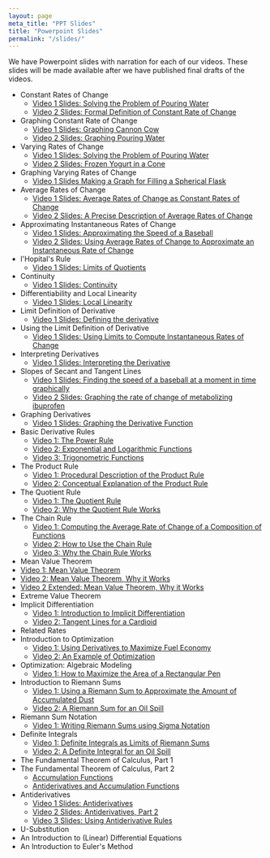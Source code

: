 ```yaml
---
layout: page
meta_title: "PPT Slides"
title: "Powerpoint Slides"
permalink: "/slides/"
---
```

We have Powerpoint slides with narration for each of our videos. These slides will be made available after we have published final drafts of the videos.

- Constant Rates of Change
  - [Video 1 Slides: Solving the Problem of Pouring Water](https://drive.google.com/open?id=1MHqIcgSzaceL0EKfiNjEBPNO3hR-cc9h)
  - [Video 2 Slides: Formal Definition of Constant Rate of Change](https://drive.google.com/open?id=1FIx-MtWaDdgmgjnYmQcGF1wkvbvXydZ4)
- Graphing Constant Rate of Change
  - [Video 1 Slides: Graphing Cannon Cow](https://drive.google.com/open?id=1-Mi_gPH1A8aqy3QttTKdAp-MN0nQPwTF)
  - [Video 2 Slides: Graphing Pouring Water](https://drive.google.com/open?id=1Byjs47_G2ZabsmBXhLDEYc5YpH5amPv1)
- Varying Rates of Change
  - [Video 1 Slides: Solving the Problem of Pouring Water](https://drive.google.com/open?id=1wOQoEUbIL_12H_ybdQfQfYYYSvFv7SsR)
  - [Video 2 Slides: Frozen Yogurt in a Cone](https://drive.google.com/open?id=1rlqoi1Rlt8hlwjwTNMpFuAiCUU18rub1)
- Graphing Varying Rates of Change
  - [Video 1 Slides Making a Graph for Filling a Spherical Flask](https://drive.google.com/open?id=1x1MkI9aR1ip6PzA0z6ldQOZhXUaX64i-)
- Average Rates of Change
  - [Video 1 Slides: Average Rates of Change as Constant Rates of Change](https://drive.google.com/file/d/1trzHja9PorvX7nDpV3wTEMINpqoJ2T42/view?usp=sharing)
  - [Video 2 Slides: A Precise Description of Average Rates of Change](https://drive.google.com/file/d/1TQsJpCalr2fNK_QijW5BcyzndO_7NJTP/view?usp=sharing)
- Approximating Instantaneous Rates of Change
  - [Video 1 Slides: Approximating the Speed of a Baseball](https://drive.google.com/open?id=1W1jWlN2Wjo3wIwxIXnYxvXd1HnYHIEht)
  - [Video 2 Slides: Using Average Rates of Change to Approximate an Instantaneous Rate of Change](https://drive.google.com/open?id=13gDAqOOWhzQJznQnUSrEf8JcmYFRnqk2)
- l'Hopital's Rule
  - [Video 1 Slides: Limits of Quotients](https://drive.google.com/open?id=1Iqb3pMj7bxp4S5WV9RbjPcvzoSVFs1ut)
- Continuity
  - [Video 1 Slides: Continuity](https://drive.google.com/open?id=16jMDdrPKLhAi2gCq_YdgLmjXRaPRTLj4)
- Differentiability and Local Linearity
  - [Video 1 Slides: Local Linearity](https://drive.google.com/open?id=12efMcgWkBje1ebd5VfyOlZbjLnFccX7O)
- Limit Definition of Derivative
  - [Video 1 Slides: Defining the derivative](https://drive.google.com/open?id=13VccK9tcF9GGs3McZAl73rK55h_6Nqxg)
- Using the Limit Definition of Derivative
  - [Video 1 Slides: Using Limits to Compute Instantaneous Rates of Change](https://drive.google.com/open?id=1O5njIkwBRkJsDeAfYYzcjs6-D2QeVc8I)
- Interpreting Derivatives
  - [Video 1 Slides: Interpreting the Derivative](https://drive.google.com/open?id=1keKznyrZYMZ13pTuJZFWK7nJqZZ1fmTe)
- Slopes of Secant and Tangent Lines
  - [Video 1 Slides: Finding the speed of a baseball at a moment in time graphically](https://drive.google.com/open?id=1JfAmsbgMFpQu7FqifMYpji5eBwwQtpVc)
  - [Video 2 Slides: Graphing the rate of change of metabolizing ibuprofen](https://drive.google.com/open?id=1xDxkMNqFLhdBhO50bRokSQ06BGGxf-o9)
- Graphing Derivatives
  - [Video 1 Slides: Graphing the Derivative Function](https://drive.google.com/open?id=1IwwWbL_R2SEGgOfUBHvpP4UgeoLyFQnm)
- Basic Derivative Rules
  - [Video 1: The Power Rule](https://drive.google.com/open?id=1MDKe6F4GsJQ2kprJ50JoEGfbReHvPZX4)
  - [Video 2: Exponential and Logarithmic Functions](https://drive.google.com/open?id=114DlwosuSiWP3uzmk-4QRntsELKx9v3-)
  - [Video 3: Trigonometric Functions](https://drive.google.com/open?id=1C7FaTItRhRCrvj47tuZ9YWWsCWEEWSQk)
- The Product Rule
  - [Video 1: Procedural Description of the Product Rule](https://drive.google.com/open?id=1TC3Rg9IoAJER3bhw8H9PixIIsu9Jz-cS)
  - [Video 2: Conceptual Explanation of the Product Rule](https://drive.google.com/open?id=1PinAkJ-Nxb_ecpdhHyys5wz_veefUtPJ)
- The Quotient Rule
  - [Video 1: The Quotient Rule](https://drive.google.com/open?id=1OIkgBPnG5BtRjlDJCpeZL0Uh_EJVds31)
  - [Video 2: Why the Quotient Rule Works](https://drive.google.com/open?id=1AMvv9QQtkal4tECIiIc8P4zSpPby8LzU)
- The Chain Rule
  - [Video 1: Computing the Average Rate of Change of a Composition of Functions](https://drive.google.com/open?id=1lO7Qno0P8mmWdEoYR9jVFbNXQAxx3v_1)
  - [Video 2: How to Use the Chain Rule](https://drive.google.com/open?id=1GEli7M7rdJ3wACyeSzVUiEKMb_dt2HCU)
  - [Video 3: Why the Chain Rule Works](https://drive.google.com/open?id=1uOaNXGEI92J-YOAsgCtEjkiEayKPMwc6)
- Mean Value Theorem
- [Video 1: Mean Value Theorem](https://drive.google.com/open?id=1D9_bxr35S_yiILF1l2GFGJQ13kjeZRsN)
- [Video 2: Mean Value Theorem, Why it Works](https://drive.google.com/open?id=1o4t6o4yJTQbY2arjm5b95D0q-aoUfNrG)
- [Video 2 Extended: Mean Value Theorem, Why it Works](https://drive.google.com/open?id=1IXjdhZasaYFn2zbAkWkcLxHuHEKsgnRh)
- Extreme Value Theorem
- Implicit Differentiation
  - [Video 1: Introduction to Implicit Differentiation](https://drive.google.com/open?id=1HJjpLFdlOXChpEWKdhj8gATPlL96D1eb)
  - [Video 2: Tangent Lines for a Cardioid](https://drive.google.com/open?id=1nlo71SrAnDK3XtDIul383HciaWv7znTQ)
- Related Rates
- Introduction to Optimization
  - [Video 1: Using Derivatives to Maximize Fuel Economy](https://drive.google.com/open?id=13dD6sZDMe2lfevCkIpmaj7Y8J9yjSVRv)
  - [Video 2: An Example of Optimization](https://drive.google.com/open?id=1dIW_I_ru0A0LEOrFytQkws7ZQw5hFP5H)
- Optimization: Algebraic Modeling
  - [Video 1: How to Maximize the Area of a Rectangular Pen](https://drive.google.com/open?id=1CH-ABDnURFKNCrTV9-KzC0gC0bpSm3n2)
- Introduction to Riemann Sums
  - [Video 1: Using a Riemann Sum to Approximate the Amount of Accumulated Dust](https://drive.google.com/open?id=1jTPP3hcXCC656IrTmkOrMEz801vINaKS)
  - [Video 2: A Riemann Sum for an Oil Spill](https://drive.google.com/open?id=1CfqSdto26XuZg5YsFLn-clzsDEFtFgTB)
- Riemann Sum Notation
  - [Video 1: Writing Riemann Sums using Sigma Notation](https://drive.google.com/open?id=1I-tm7M2mFuLrneB2e9gN0Zy4pMFiQQJ_)
- Definite Integrals
  - [Video 1: Definite Integrals as Limits of Riemann Sums](https://drive.google.com/open?id=1o4QatlzEJEdXbAErAESfBdDfCWiJdYn5)
  - [Video 2: A Definite Integral for an Oil Spill](https://drive.google.com/open?id=1zlxuwQX_Da1oUqbLWTl_LJ1i8r3ydV9p)
- The Fundamental Theorem of Calculus, Part 1
- The Fundamental Theorem of Calculus, Part 2
  - [Accumulation Functions](https://drive.google.com/open?id=1PVy8UfvU0E8xbLer18xIMoKGoeCViS4z)
  - [Antiderivatives and Accumulation Functions](https://drive.google.com/open?id=1Fahf8p_vn_hNgHkU3nFf1onWlK_-Sl0C)
- Antiderivatives
  - [Video 1 Slides: Antiderivatives](https://drive.google.com/open?id=1HBUWMxe7oIlx_Zd05Q1Quk1ohX-uh7oV)
  - [Video 2 Slides: Antiderivatives, Part 2](https://drive.google.com/open?id=1AMGCfcDTzNzthwAOb9HbDm9qBuyqz9bE)
  - [Video 3 Slides: Using Antiderivative Rules](https://drive.google.com/open?id=1EZQHNheksJdx00wMnrGsjPH-uJZfGxzn)
- U-Substitution
- An Introduction to (Linear) Differential Equations
- An Introduction to Euler's Method


<!--For each video topic, we have created Powerpoint slides (most of which include voice narration).

  - Constant Rates of Change
    - [Video 1 Slides: Constant Speed](https://drive.google.com/open?id=1yZTdd409_NPfkpfx0-l4pel-cKWd7cz9)
    - [Video 2 Slides: Constant Fuel Economy](https://drive.google.com/open?id=1WHOds4V7408SX9UNp9kER02gX2yFhVHA)
    - [Video 3 Slides: Constant Rate of Change (General)](https://drive.google.com/open?id=1MGgb4AYSB0pCfJSY8v4ytH-SCZmVqWFV)
  - Approximating Instantaneous Rates of Change using Average Rates of Change
    - [Video 1 Slides: Approximating Instantaneous Speed](https://drive.google.com/file/d/1uDLDfujhx5ULw2tKG8IkIlGYTqRE9UYk/view?usp=sharing)
    - [Video 2 Slides: Improving the Approximation of Instantaneous Speed](https://drive.google.com/open?id=1S5UgxpdPQwKQQoLS97UssbqrsyZomq4Y)
    - [Video 3 Slides: Approximating Instantaneous Fuel Efficiency](https://drive.google.com/open?id=1_WM9XT4Mp-FM24XHC2RUbme8CsMQ4jFy)
    - [Video 4 Slides: Improving the Approximation of Instantaneous Fuel Efficiency](https://drive.google.com/open?id=1u-KKd7YC7albuy2RiXQx9vne5Vcx8Yd8)
  - Graphing Derivatives
    - [Video 1 Slides: Graphing a Speeding-up Car](https://drive.google.com/open?id=0B7OjER7Z3zvDZzZrbUxXTWhVYWM)
    - [Video 2 Slides: Graphing a Derivative](https://drive.google.com/open?id=0B7OjER7Z3zvDejlQUGlMV2UtcUU)
    - [Video 3 Slides: Another Example of Graphing a Derivative](https://drive.google.com/open?id=0B7OjER7Z3zvDWmVGanNVUzEzVzg)
  - Basic Derivative Rules
    - [Video 1 Slides: The Power Rule](https://drive.google.com/open?id=0B7OjER7Z3zvDZzlZLS11Wm5vNkU)
    - [Video 2 Slides: Exponential and Logarithmic Functions](https://drive.google.com/open?id=0B7OjER7Z3zvDeFRtX1c3S3Q3ZTg)
    - [Video 3 Slides: Trigonometric Functions](https://drive.google.com/open?id=0B7OjER7Z3zvDWmpzMkN5VUNGV0E)
  - The Product Rule
    - [Video 1 Slides: The Product Rule](https://drive.google.com/open?id=0B7OjER7Z3zvDeEduWl9yQlh5aXM)
  - The Chain Rule
    - [Video 1 Slides: Conceptual Introduction to the Chain Rule]()
  - Optimization (Introduction)
    - [Video 1: Introduction to Optimization](https://drive.google.com/open?id=0B7OjER7Z3zvDN01mRW9NdlE1VDQ)
    - [Video 2: Optimizing Fuel Economy](https://drive.google.com/open?id=0B7OjER7Z3zvDTTBfYjdhSlFBX0U)
  - Optimization (Examples of Modeling)
    - [Video 1 Slides: Maximizing Area](https://drive.google.com/open?id=0B-KhUExUZP0kSjU1R00tM2dxbEE)
    - [Video 2 Slides: Maximizing Profit](https://drive.google.com/open?id=0B-KhUExUZP0kNkZ3VzNETFNZNm8)
  - Differential Equations
    - [Video 1 Slides: Introduction to Differential Equations](https://drive.google.com/open?id=0B7OjER7Z3zvDODVwNkdYV2NISms)
    - [Video 2 Slides: Working with Differential Equations](https://drive.google.com/open?id=0B7OjER7Z3zvDb2Z2MlZpTEZKNzA)
    - [Video 3 Slides: Writing Differential Equations](https://drive.google.com/open?id=0B7OjER7Z3zvDTTFRMGNMQUxQTFk)
  - Integrals from Riemann Sums
    - [Video 1 Slides: Accumulation](https://drive.google.com/open?id=18n_U9Mukd4OBtHO2WbsBfLBkapuyiJqT)
    - [Video 2 Slides: Riemann Sums](https://drive.google.com/open?id=15NmKE2RnlLuBw68lhaJJ8TKf7DjHYoFu)
    - [Video 3 Slides: Definite Integrals](https://drive.google.com/open?id=1uq2IwEib-zHLUrst14mIU1415qUB3VoO)
  - Antiderivatives
    - [Video 1 Slides: Introduction to Antiderivatives](https://drive.google.com/open?id=1juxW9RSxbH1wXskfOIYYWddocmtgxHZM)
-->
